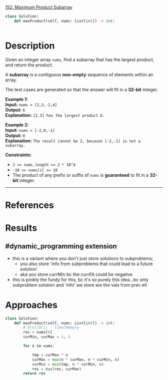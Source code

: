 [152. Maximum Product Subarray](https://leetcode.com/problems/maximum-product-subarray/)

```python
class Solution:
    def maxProduct(self, nums: List[int]) -> int:
        
```

# Description

Given an integer array `nums`, find a subarray that has the largest product, and return _the product_.

A **subarray** is a contiguous **non-empty** sequence of elements within an array.

The test cases are generated so that the answer will fit in a **32-bit** integer.

**Example 1:**  
**Input:** `nums = [2,3,-2,4]`  
**Output:** `6`  
**Explanation:** `[2,3] has the largest product 6.`  

**Example 2:**  
**Input:** `nums = [-2,0,-1]`  
**Output:** `0`  
**Explanation:** `The result cannot be 2, because [-2,-1] is not a subarray.`

**Constraints:**
- `1 <= nums.length <= 2 * 10^4`
- `-10 <= nums[i] <= 10`
- The product of any prefix or suffix of `nums` is **guaranteed** to fit in a **32-bit** integer.

---

# References





# Results
## #dynamic_programming extension
- this is a variant where you don't just store solutions to subproblems;
	- you also store 'info from subproblems that could lead to a future solution'
	- aka you store currMin bc the currElt could be negative
- this is probly the fundy for this, bc it's so purely this idea...bc only subproblem solution and 'info' we store are the vals from prev elt



# Approaches

```python
class Solution:
    def maxProduct(self, nums: List[int]) -> int:
        # O(n)/O(1) : Time/Memory
        res = nums[0]
        curMin, curMax = 1, 1

        for n in nums:

            tmp = curMax * n
            curMax = max(n * curMax, n * curMin, n)
            curMin = min(tmp, n * curMin, n)
            res = max(res, curMax)
        return res

```



